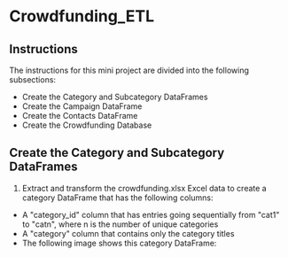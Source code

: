 # Crowdfunding_ETL

## Instructions
The instructions for this mini project are divided into the following subsections:

* Create the Category and Subcategory DataFrames
* Create the Campaign DataFrame
* Create the Contacts DataFrame
* Create the Crowdfunding Database

## Create the Category and Subcategory DataFrames
1. Extract and transform the crowdfunding.xlsx Excel data to create a category DataFrame that has the following columns:
  * A "category_id" column that has entries going sequentially from "cat1" to "catn", where n is the number of unique categories
  * A "category" column that contains only the category titles
  * The following image shows this category DataFrame:
